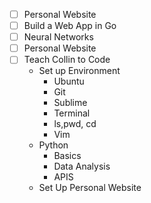 - [ ] Personal Website
- [ ] Build a Web App in Go 
- [ ] Neural Networks
- [ ] Personal Website
- [ ] Teach Collin to Code
    * Set up Environment
        * Ubuntu
        * Git 
        * Sublime 
        * Terminal
        * ls,pwd, cd
        * Vim 
    * Python
        * Basics 
        * Data Analysis
        * APIS
    * Set Up Personal Website
